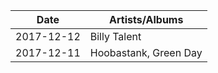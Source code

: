 | Date       | Artists/Albums |
| ---------- | --------------- |
| 2017-12-12 | Billy Talent |
| 2017-12-11 | Hoobastank, Green Day |

